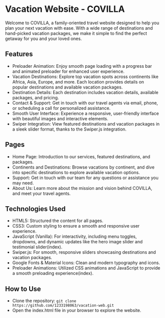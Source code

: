 # Vacation Website - COVILLA
Welcome to COVILLA, a family-oriented travel website designed to help you plan your next vacation with ease. With a wide range of destinations and hand-picked vacation packages, we make it simple to find the perfect getaway for you and your loved ones.

## Features
- Preloader Animation: Enjoy smooth page loading with a progress bar and animated preloader for enhanced user experience.
- Vacation Destinations: Explore top vacation spots across continents like Africa, Asia, Europe, and more. Each location provides details on popular destinations and available vacation packages.
- Destination Details: Each destination includes vacation details, available packages, and pricing.
- Contact & Support: Get in touch with our travel agents via email, phone, or scheduling a call for personalized assistance.
- Smooth User Interface: Experience a responsive, user-friendly interface with beautiful images and interactive elements.
- Swiper Integration: View featured destinations and vacation packages in a sleek slider format, thanks to the Swiper.js integration.

## Pages
- Home Page: Introduction to our services, featured destinations, and packages.
- Continents and Destinations: Browse vacations by continent, and dive into specific destinations to explore available vacation options.
- Support: Get in touch with our team for any questions or assistance you may need.
- About Us: Learn more about the mission and vision behind COVILLA, and meet your travel agents.

## Technologies Used
- HTML5: Structured the content for all pages.
- CSS3: Custom styling to ensure a smooth and responsive user experience.
- JavaScript (Vanilla): For interactivity, including menu toggles, dropdowns, and dynamic updates like the hero image slider and testimonial slider​(index).
- Swiper.js: For smooth, responsive sliders showcasing destinations and vacation packages.
- Google Fonts & Material Icons: Clean and modern typography and icons.
- Preloader Animations: Utilized CSS animations and JavaScript to provide a smooth preloading experience​(index).

## How to Use
- Clone the repository:
`git clone https://github.com/1233198063/vacation-web.git`
- Open the index.html file in your browser to explore the website.

